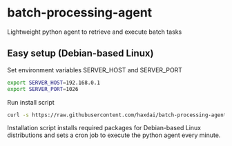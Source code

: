 # batch-processing-agent
Lightweight python agent to retrieve and execute batch tasks

## Easy setup (Debian-based Linux)

Set environment variables SERVER_HOST and SERVER_PORT
```sh
export SERVER_HOST=192.168.0.1
export SERVER_PORT=1026
```

Run install script
```sh
curl -s https://raw.githubusercontent.com/haxdai/batch-processing-agent/master/agentsetup.sh | bash -s
```

Installation script installs required packages for Debian-based Linux distributions and sets a cron job to execute the python agent every minute.
